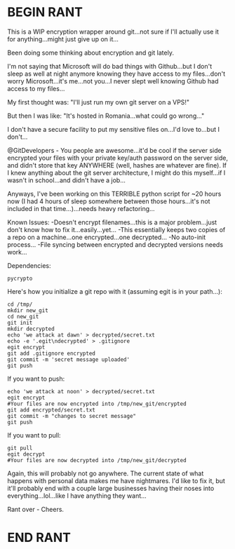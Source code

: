 # BEGIN RANT

This is a WIP encryption wrapper around git...not sure if I'll actually use it for anything...might just give up on it...

Been doing some thinking about encryption and git lately.

I'm not saying that Microsoft will do bad things with Github...but I don't sleep as well at night anymore knowing they have access to my files...don't worry Microsoft...it's me...not you...I never slept well knowing Github had access to my files...

My first thought was: "I'll just run my own git server on a VPS!"

But then I was like: "It's hosted in Romania...what could go wrong..."

I don't have a secure facility to put my sensitive files on...I'd love to...but I don't...

@GitDevelopers - You people are awesome...it'd be cool if the server side encrypted your files with your private key/auth password on the server side, and didn't store that key ANYWHERE (well, hashes are whatever are fine). If I knew anything about the git server architecture, I might do this myself...if I wasn't in school...and didn't have a job...

Anyways, I've been working on this TERRIBLE python script for ~20 hours now (I had 4 hours of sleep somewhere between those hours...it's not included in that time...)...needs heavy refactoring...

Known Issues:
-Doesn't encrypt filenames...this is a major problem...just don't know how to fix it...easily...yet...
-This essentially keeps two copies of a repo on a machine...one encrypted...one decrypted...
-No auto-init process...
-File syncing between encrypted and decrypted versions needs work...

Dependencies:
```
pycrypto
```

Here's how you initialize a git repo with it (assuming egit is in your path...):
```
cd /tmp/
mkdir new_git
cd new_git
git init
mkdir decrypted
echo 'we attack at dawn' > decrypted/secret.txt
echo -e '.egit\ndecrypted' > .gitignore
egit encrypt
git add .gitignore encrypted
git commit -m 'secret message uploaded'
git push
```

If you want to push:
```
echo 'we attack at noon' > decrypted/secret.txt
egit encrypt
#Your files are now encrypted into /tmp/new_git/encrypted
git add encrypted/secret.txt
git commit -m "changes to secret message"
git push
```

If you want to pull:
```
git pull
egit decrypt
#Your files are now decrypted into /tmp/new_git/decrypted
```

Again, this will probably not go anywhere. The current state of what happens with personal data makes me have nightmares. I'd like to fix it, but it'll probably end with a couple large businesses having their noses into everything...lol...like I have anything they want...

Rant over - Cheers.

# END RANT
